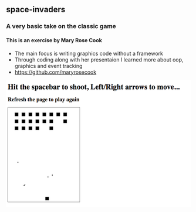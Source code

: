 ## space-invaders

### A very basic take on the classic game

#### This is an exercise by Mary Rose Cook
* The main focus is writing graphics code without a framework
* Through coding along with her presentaion I learned more about oop, graphics and event tracking
* https://github.com/maryrosecook

![screenshot of game](/images/actionshot.png?raw=true "screenshot of game")
